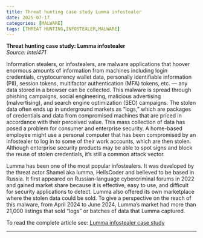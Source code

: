 ```yaml
---
title: Threat hunting case study Lumma infostealer
date: 2025-07-17
categories: [MALWARE]
tags: [THREAT HUNTING,INFOSTEALER,MALWARE]
---
```


**Threat hunting case study: Lumma infostealer**  
*Source: Intel471*  

Information stealers, or infostealers, are malware applications that hoover enormous amounts of information from machines including login credentials, cryptocurrency wallet data, personally identifiable information (PII), session tokens, multifactor authentication (MFA) tokens, etc. — any data stored in a browser can be collected. This malware is spread through phishing campaigns, social engineering, malicious advertising (malvertising), and search engine optimization (SEO) campaigns. The stolen data often ends up in underground markets as “logs,” which are packages of credentials and data from compromised machines that are priced in accordance with their perceived value. This mass collection of data has posed a problem for consumer and enterprise security. A home-based employee might use a personal computer that has been compromised by an infostealer to log in to some of their work accounts, which are then stolen. Although enterprise security products may be able to spot signs and block the reuse of stolen credentials, it’s still a common attack vector.  

Lumma has been one of the most popular infostealers. It was developed by the threat actor Shamel aka lumma, HellsCoder and believed to be based in Russia. It first appeared on Russian-language cybercriminal forums in 2022 and gained market share because it is effective, easy to use, and difficult for security applications to detect. Lumma also offered its own marketplace where the stolen data could be sold. To give a perspective on the reach of this malware, from April 2024 to June 2024, Lumma’s market had more than 21,000 listings that sold “logs” or batches of data that Lumma captured.  

To read the complete article see: [Lumma infostealer case study](https://intel471.com/blog/threat-hunting-case-study-lumma-infostealer)  

---